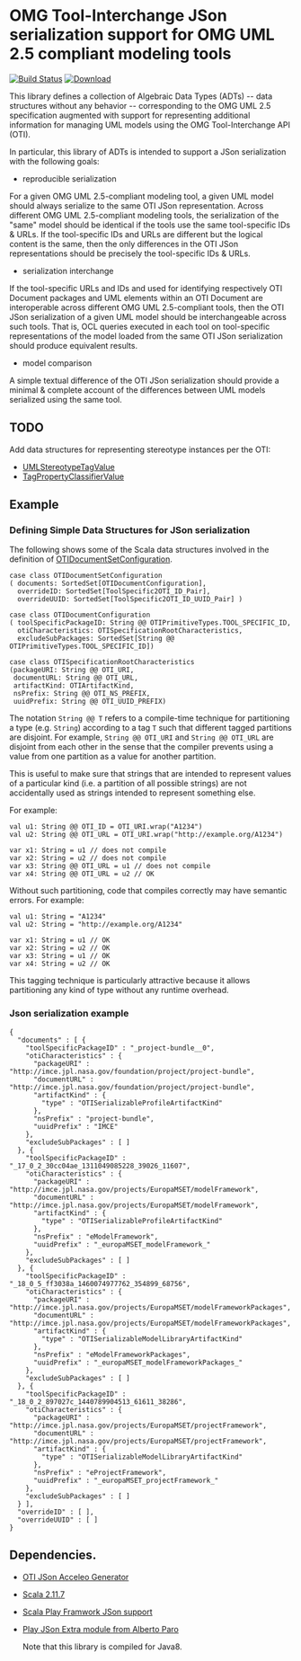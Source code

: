 # OMG Tool-Interchange JSon serialization support for OMG UML 2.5 compliant modeling tools

[![Build Status](https://travis-ci.org/TIWG/org.omg.oti.uml.json.schema.svg?branch=master)](https://travis-ci.org/TIWG/org.omg.oti.uml.json.schema)
[ ![Download](https://api.bintray.com/packages/tiwg/org.omg.tiwg/org.omg.oti.uml.json.schema/images/download.svg) ](https://bintray.com/tiwg/org.omg.tiwg/org.omg.oti.uml.json.schema/_latestVersion)
 
This library defines a collection of Algebraic Data Types (ADTs) -- data structures without any behavior -- corresponding
to the OMG UML 2.5 specification augmented with support for representing additional information for managing
UML models using the OMG Tool-Interchange API (OTI).

In particular, this library of ADTs is intended to support a JSon serialization with the following goals:

- reproducible serialization

For a given OMG UML 2.5-compliant modeling tool, a given UML model should always serialize 
to the same OTI JSon representation. Across different OMG UML 2.5-compliant modeling tools,
the serialization of the "same" model should be identical if the tools use the same tool-specific IDs & URLs.
If the tool-specific IDs and URLs are different but the logical content is the same, then the only
differences in the OTI JSon representations should be precisely the tool-specific IDs & URLs.

- serialization interchange

If the tool-specific URLs and IDs and used for identifying respectively OTI Document packages 
and UML elements within an OTI Document are interoperable across different OMG UML 2.5-compliant tools,
then the OTI JSon serialization of a given UML model should be interchangeable across such tools.
That is, OCL queries executed in each tool on tool-specific representations of the model
loaded from the same OTI JSon serialization should produce equivalent results.

- model comparison

A simple textual difference of the OTI JSon serialization should provide a minimal & complete account of 
the differences between UML models serialized using the same tool.

## TODO

Add data structures for representing stereotype instances per the OTI:

- [UMLStereotypeTagValue](https://www.omgwiki.org/repos/TIWG/Eclipse%20Scala%20Projects/org.omg.oti/src/org/omg/oti/uml/read/UMLStereotypeTagValue.scala)
- [TagPropertyClassifierValue](https://www.omgwiki.org/repos/TIWG/Eclipse%20Scala%20Projects/org.omg.oti/src/org/omg/oti/uml/read/TagPropertyClassifierValue.scala)

## Example

### Defining Simple Data Structures for JSon serialization

The following shows some of the Scala data structures involved in the definition of
[OTIDocumentSetConfiguration](src/org/omg/oti/json/common/OTIDocumentSetConfiguration.scala).

```
case class OTIDocumentSetConfiguration
( documents: SortedSet[OTIDocumentConfiguration],
  overrideID: SortedSet[ToolSpecific2OTI_ID_Pair],
  overrideUUID: SortedSet[ToolSpecific2OTI_ID_UUID_Pair] )

case class OTIDocumentConfiguration
( toolSpecificPackageID: String @@ OTIPrimitiveTypes.TOOL_SPECIFIC_ID,
  otiCharacteristics: OTISpecificationRootCharacteristics,
  excludeSubPackages: SortedSet[String @@ OTIPrimitiveTypes.TOOL_SPECIFIC_ID])

case class OTISpecificationRootCharacteristics
(packageURI: String @@ OTI_URI,
 documentURL: String @@ OTI_URL,
 artifactKind: OTIArtifactKind,
 nsPrefix: String @@ OTI_NS_PREFIX,
 uuidPrefix: String @@ OTI_UUID_PREFIX)
```

The notation `String @@ T` refers to a compile-time technique for partitioning a type (e.g. `String`)
according to a tag `T` such that different tagged partitions are disjoint. For example,
 `String @@ OTI_URI` and `String @@ OTI_URL` are disjoint from each other in the sense that the
compiler prevents using a value from one partition as a value for another partition.

This is useful to make sure that strings that are intended to represent values of a particular kind
(i.e. a partition of all possible strings) are not accidentally used as strings intended to represent something else.

For example:

```
val u1: String @@ OTI_ID = OTI_URI.wrap("A1234")
val u2: String @@ OTI_URL = OTI_URI.wrap("http://example.org/A1234")

var x1: String = u1 // does not compile
var x2: String = u2 // does not compile
var x3: String @@ OTI_URL = u1 // does not compile
var x4: String @@ OTI_URL = u2 // OK
```

Without such partitioning, code that compiles correctly may have semantic errors.
For example:


```
val u1: String = "A1234"
val u2: String = "http://example.org/A1234"

var x1: String = u1 // OK
var x2: String = u2 // OK
var x3: String = u1 // OK
var x4: String = u2 // OK
```

This tagging technique is particularly attractive because it allows partitioning any kind of type without any runtime overhead.

### Json serialization example

```
{
  "documents" : [ {
    "toolSpecificPackageID" : "_project-bundle__0",
    "otiCharacteristics" : {
      "packageURI" : "http://imce.jpl.nasa.gov/foundation/project/project-bundle",
      "documentURL" : "http://imce.jpl.nasa.gov/foundation/project/project-bundle",
      "artifactKind" : {
        "type" : "OTISerializableProfileArtifactKind"
      },
      "nsPrefix" : "project-bundle",
      "uuidPrefix" : "IMCE"
    },
    "excludeSubPackages" : [ ]
  }, {
    "toolSpecificPackageID" : "_17_0_2_30cc04ae_1311049085228_39026_11607",
    "otiCharacteristics" : {
      "packageURI" : "http://imce.jpl.nasa.gov/projects/EuropaMSET/modelFramework",
      "documentURL" : "http://imce.jpl.nasa.gov/projects/EuropaMSET/modelFramework",
      "artifactKind" : {
        "type" : "OTISerializableProfileArtifactKind"
      },
      "nsPrefix" : "eModelFramework",
      "uuidPrefix" : "_europaMSET_modelFramework_"
    },
    "excludeSubPackages" : [ ]
  }, {
    "toolSpecificPackageID" : "_18_0_5_ff3038a_1460074977762_354899_68756",
    "otiCharacteristics" : {
      "packageURI" : "http://imce.jpl.nasa.gov/projects/EuropaMSET/modelFrameworkPackages",
      "documentURL" : "http://imce.jpl.nasa.gov/projects/EuropaMSET/modelFrameworkPackages",
      "artifactKind" : {
        "type" : "OTISerializableModelLibraryArtifactKind"
      },
      "nsPrefix" : "eModelFrameworkPackages",
      "uuidPrefix" : "_europaMSET_modelFrameworkPackages_"
    },
    "excludeSubPackages" : [ ]
  }, {
    "toolSpecificPackageID" : "_18_0_2_897027c_1440789904513_61611_38286",
    "otiCharacteristics" : {
      "packageURI" : "http://imce.jpl.nasa.gov/projects/EuropaMSET/projectFramework",
      "documentURL" : "http://imce.jpl.nasa.gov/projects/EuropaMSET/projectFramework",
      "artifactKind" : {
        "type" : "OTISerializableModelLibraryArtifactKind"
      },
      "nsPrefix" : "eProjectFramework",
      "uuidPrefix" : "_europaMSET_projectFramework_"
    },
    "excludeSubPackages" : [ ]
  } ],
  "overrideID" : [ ],
  "overrideUUID" : [ ]
}
```

## Dependencies.

- [OTI JSon Acceleo Generator](https://github.jpl.nasa.gov/imce/org.omg.oti.json.acceleo)

- [Scala 2.11.7](http://scala-lang.org)

- [Scala Play Framwork JSon support](https://www.playframework.com/documentation/2.4.x/ScalaJson)

- [Play JSon Extra module from Alberto Paro](https://github.com/aparo/play-json-extra)

  Note that this library is compiled for Java8.
  

